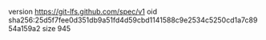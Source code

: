 version https://git-lfs.github.com/spec/v1
oid sha256:25d5f7fee0d351db9a51fd4d59cbd1141588c9e2534c5250cd1a7c8954a159a2
size 945
